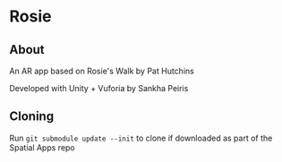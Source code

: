 # Rosie

## About
An AR app based on Rosie's Walk by Pat Hutchins

Developed with Unity + Vuforia by Sankha Peiris

## Cloning
Run `git submodule update --init` to clone if downloaded as part of the Spatial Apps repo
